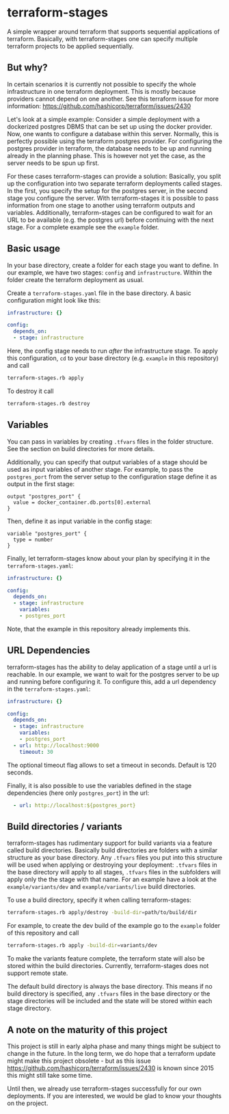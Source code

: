 # terraform-stages

A simple wrapper around terraform that supports sequential applications of terraform.
Basically, with terraform-stages one can specify multiple terraform projects to be applied sequentially.

## But why?

In certain scenarios it is currently not possible to specify the whole infrastructure in one terraform deployment.
This is mostly because providers cannot depend on one another.
See this terraform issue for more information: https://github.com/hashicorp/terraform/issues/2430

Let's look at a simple example:
Consider a simple deployment with a dockerized postgres DBMS that can be set up using the docker provider.
Now, one wants to configure a database within this server.
Normally, this is perfectly possible using the terraform postgres provider.
For configuring the postgres provider in terraform, the database needs to be up and running already in the planning phase.
This is however not yet the case, as the server needs to be spun up first.

For these cases terraform-stages can provide a solution:
Basically, you split up the configuration into two separate terraform deployments called stages.
In the first, you specify the setup for the postgres server, in the second stage you configure the server.
With terraform-stages it is possible to pass information from one stage to another using terraform outputs and variables.
Additionally, terraform-stages can be configured to wait for an URL to be available (e.g. the postgres url) before continuing with the next stage.
For a complete example see the `example` folder.

## Basic usage

In your base directory, create a folder for each stage you want to define.
In our example, we have two stages: `config` and `infrastructure`.
Within the folder create the terraform deployment as usual.

Create a `terraform-stages.yaml` file in the base directory.
A basic configuration might look like this:
```yaml
infrastructure: {}

config:
  depends_on:
  - stage: infrastructure
```

Here, the config stage needs to run *after* the infrastructure stage.
To apply this configuration, `cd` to your base directory (e.g. `example` in this repository) and call
```bash
terraform-stages.rb apply
```

To destroy it call
```bash
terraform-stages.rb destroy
```

## Variables

You can pass in variables by creating `.tfvars` files in the folder structure.
See the section on build directories for more details.

Additionally, you can specify that output variables of a stage should be used as input variables of another stage.
For example, to pass the `postgres_port` from the server setup to the configuration stage define it as output in the first stage:
```hcl
output "postgres_port" {
  value = docker_container.db.ports[0].external
}
```
Then, define it as input variable in the config stage:
```hcl
variable "postgres_port" {
  type = number
}
```
Finally, let terraform-stages know about your plan by specifying it in the `terraform-stages.yaml`:

```yaml
infrastructure: {}

config:
  depends_on:
  - stage: infrastructure
    variables:
    - postgres_port
```

Note, that the example in this repository already implements this.

## URL Dependencies

terraform-stages has the ability to delay application of a stage until a url is reachable.
In our example, we want to wait for the postgres server to be up and running before configuring it.
To configure this, add a url dependency in the `terraform-stages.yaml`:

```yaml
infrastructure: {}

config:
  depends_on:
  - stage: infrastructure
    variables:
    - postgres_port
  - url: http://localhost:9000
    timeout: 30
```

The optional timeout flag allows to set a timeout in seconds.
Default is 120 seconds.

Finally, it is also possible to use the variables defined in the stage dependencies (here only `postgres_port`) in the url:

```yaml
  - url: http://localhost:${postgres_port}
```

## Build directories / variants

terraform-stages has rudimentary support for build variants via a feature called build directories.
Basically build directories are folders with a similar structure as your base directory.
Any `.tfvars` files you put into this structure will be used when applying or destroying your deployment:
`.tfvars` files in the base directory will apply to all stages, `.tfvars` files in the subfolders will apply only the the stage with that name.
For an example have a look at the `example/variants/dev` and `example/variants/live` build directories.

To use a build directory, specify it when calling terraform-stages:
```bash
terraform-stages.rb apply/destroy -build-dir=path/to/build/dir
```
For example, to create the dev build of the example go to the `example` folder of this repository and call
```bash
terraform-stages.rb apply -build-dir=variants/dev
```

To make the variants feature complete, the terraform state will also be stored within the build directories.
Currently, terraform-stages does not support remote state.

The default build directory is always the base directory.
This means if no build directory is specified, any `.tfvars` files in the base directory or the stage directories will be included and the state will be stored within each stage directory.

## A note on the maturity of this project

This project is still in early alpha phase and many things might be subject to change in the future.
In the long term, we do hope that a terraform update might make this project obsolete - but as this issue https://github.com/hashicorp/terraform/issues/2430 is known since 2015 this might still take some time.

Until then, we already use terraform-stages successfully for our own deployments.
If you are interested, we would be glad to know your thoughts on the project.
